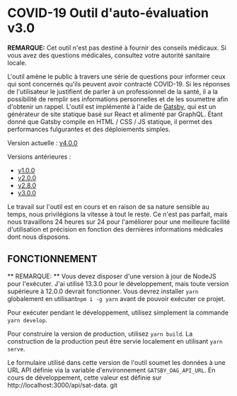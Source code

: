 # COVID-19 Outil d'auto-évaluation v3.0

**REMARQUE:** Cet outil n'est pas destiné à fournir des conseils médicaux. Si vous avez des questions médicales, consultez votre autorité sanitaire locale.

L'outil amène le public à travers une série de questions pour informer ceux qui sont concernés qu'ils peuvent avoir contracté COVID-19. Si les réponses de l'utilisateur le justifient de parler à un professionnel de la santé, il a la possibilité de remplir ses informations personnelles et de les soumettre afin d'obtenir un rappel. L'outil est implémenté à l'aide de [Gatsby](https://www.gatsbyjs.org/), qui est un générateur de site statique basé sur React et alimenté par GraphQL. Étant donné que Gatsby compile en HTML / CSS / JS statique, il permet des performances fulgurantes et des déploiements simples.

Version actuelle : [v4.0.0](https://github.com/ongov/covid-19-self-assessment/releases/tag/v4.0.0)

Versions antérieures :
- [v1.0.0](https://github.com/ongov/covid-19-self-assessment/releases/tag/v1.0.0)
- [v2.0.0](https://github.com/ongov/covid-19-self-assessment/releases/tag/v2.0.0)
- [v2.8.0](https://github.com/ongov/covid-19-self-assessment/releases/tag/v2.8.0)
- [v3.0.0](https://github.com/ongov/covid-19-self-assessment/releases/tag/v3.0.0)

Le travail sur l'outil est en cours et en raison de sa nature sensible au temps, nous privilégions la vitesse à tout le reste. Ce n'est pas parfait, mais nous travaillons 24 heures sur 24 pour l'améliorer pour une meilleure facilité d'utilisation et précision en fonction des dernières informations médicales dont nous disposons.

## FONCTIONNEMENT

** REMARQUE: ** Vous devez disposer d'une version à jour de NodeJS pour l'exécuter. J'ai utilisé 13.3.0 pour le développement, mais toute version supérieure à 12.0.0 devrait fonctionner. Vous devrez installer `yarn` globalement en utilisant`npm i -g yarn` avant de pouvoir exécuter ce projet.

Pour exécuter pendant le développement, utilisez simplement la commande `yarn develop`.

Pour construire la version de production, utilisez `yarn build`. La construction de la production peut être servie localement en utilisant `yarn serve`.

Le formulaire utilisé dans cette version de l'outil soumet les données à une URL API définie via la variable d'environnement `GATSBY_OAG_API_URL`. En cours de développement, cette valeur est définie sur http://localhost:3000/api/sat-data.
git
